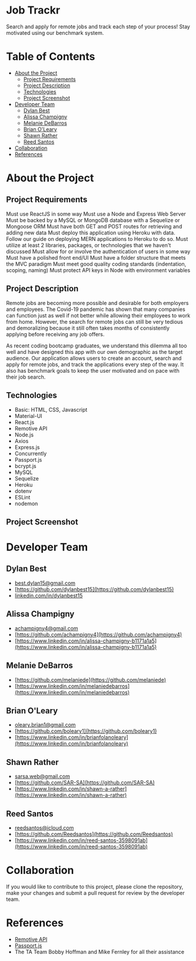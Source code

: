 # Job Trackr
Search and apply for remote jobs and track each step of your process! Stay motivated using our benchmark system.


# Table of Contents
* [About the Project](#about-the-project)
    * [Project Requirements](#project-requirements)
    * [Project Description](#project-description)
    * [Technologies](#technologies)
    * [Project Screenshot](#project-screenshot)
* [Developer Team](#developer-team)
    * [Dylan Best](#dylan-best)
    * [Alissa Champigny](#alissa-champigny)
    * [Melanie DeBarros](#melanie-debarros)
    * [Brian O'Leary](#brian-o'leary)
    * [Shawn Rather](#shawn-rather)
    * [Reed Santos](#reed-santos)
* [Collaboration](#collaboration)
* [References](#references)


# About the Project

## Project Requirements
Must use ReactJS in some way
Must use a Node and Express Web Server
Must be backed by a MySQL or MongoDB database with a Sequelize or Mongoose ORM
Must have both GET and POST routes for retrieving and adding new data
Must deploy this application using Heroku with data. Follow our guide on deploying MERN applications to Heroku to do so.
Must utilize at least 2 libraries, packages, or technologies that we haven't discussed
Must allow for or involve the authentication of users in some way
Must have a polished front end/UI
Must have a folder structure that meets the MVC paradigm
Must meet good quality coding standards (indentation, scoping, naming)
Must protect API keys in Node with environment variables

## Project Description
Remote jobs are becoming more possible and desirable for both employers and employees. The Covid-19 pandemic has shown that many companies can function just as well if not better while allowing their employees to work from home. However, the search for remote jobs can still be very tedious and demoralizing because it still often takes months of consistently applying before receiving any job offers.

As recent coding bootcamp graduates, we understand this dilemma all too well and have designed this app with our own demographic as the target audience. Our application allows users to create an account, search and apply for remote jobs, and track the applications every step of the way. It also has benchmark goals to keep the user motivated and on pace with their job search.

## Technologies
  * Basic: HTML, CSS, Javascript
  * Material-UI
  * React.js
  * Remotive API
  * Node.js
  * Axios
  * Express.js
  * Concurrently
  * Passport.js
  * bcrypt.js
  * MySQL
  * Sequelize
  * Heroku
  * dotenv
  * ESLint
  * nodemon

## Project Screenshot


# Developer Team

## Dylan Best
* [best.dylan15@gmail.com](best.dylan15@gmail.com)
* [https://github.com/dylanbest15](https://github.com/dylanbest15)
* [linkedin.com/in/dylanbest15](https://www.linkedin.com/in/dylanbest15)

## Alissa Champigny
* [achampigny4@gmail.com](achampigny4@gmail.com)
* [https://github.com/achampigny4](https://github.com/achampigny4)
* [https://www.linkedin.com/in/alissa-champigny-b1171a1a5](https://www.linkedin.com/in/alissa-champigny-b1171a1a5)

## Melanie DeBarros
* [https://github.com/melaniede](https://github.com/melaniede)
* [https://www.linkedin.com/in/melaniedebarros](https://www.linkedin.com/in/melaniedebarros)

## Brian O'Leary
* [oleary.brian1@gmail.com](oleary.brian1@gmail.com)
* [https://github.com/boleary1](https://github.com/boleary1)
* [https://www.linkedin.com/in/brianfolanoleary](https://www.linkedin.com/in/brianfolanoleary)

## Shawn Rather
* [sarsa.web@gmail.com](sarsa.web@gmail.com)
* [https://github.com/SAR-SA](https://github.com/SAR-SA)
* [https://www.linkedin.com/in/shawn-a-rather](https://www.linkedin.com/in/shawn-a-rather)

## Reed Santos
* [reedsantos@icloud.com](reedsantos@icloud.com)
* [https://github.com/Reedsantos](https://github.com/Reedsantos)
* [https://www.linkedin.com/in/reed-santos-3598091ab](https://www.linkedin.com/in/reed-santos-3598091ab)


# Collaboration
If you would like to contribute to this project, please clone the repository, make your changes and submit a pull request for review by the developer team.

# References
* [Remotive API](https://remotive.io/api-documentation)
* [Passport.js](http://www.passportjs.org/)
* The TA Team Bobby Hoffman and Mike Fernley for all their assistance